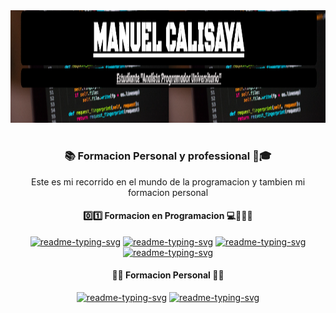 <img src="Portada.png" alt="Texto Alternativo" width="200%" height="180" />
<h1></h1>
  <h3 align="center" >📚 Formacion Personal y professional 👔🎓</h3>
  <p align="center" "FFFF00">Este es mi recorrido en el mundo de la programacion y tambien mi formacion personal </p>
<h4 align="center">0️⃣1️⃣ Formacion en Programacion 💻👨🏽‍💼 </h4>
<p align="center">
  <a href="https://github.com/Calisaya-Manu/Analista-Programador-Universitario.git"><img width="350" src="https://github-readme-stats.vercel.app/api/pin/?username=Calisaya-Manu&repo=Analista-Programador-Universitario&theme=react&bg_color=000000&title_color=FFFF00&icon_color=AA00FF&hide_border=true&show_icons=false" alt="readme-typing-svg"></a>
  <a href="https://github.com/Calisaya-Manu/Capacitacion-C.git"><img width="350" src="https://github-readme-stats.vercel.app/api/pin/?username=Calisaya-Manu&repo=Capacitacion_C&theme=react&bg_color=000000&title_color=FFFF00&icon_color=AA00FF&hide_border=true&show_icons=false" alt="readme-typing-svg"></a>
  <a href="https://github.com/Calisaya-Manu/Capacitacion-HTML-CSS.git"><img width="350" src="https://github-readme-stats.vercel.app/api/pin/?username=Calisaya-Manu&repo=Capacitacion-HTML-CSS&theme=react&bg_color=000000&title_color=FFFF00&icon_color=AA00FF&hide_border=true&show_icons=false" alt="readme-typing-svg"></a>
  <a href="https://github.com/Calisaya-Manu/Capacitacion_Android.git"><img width="350" src="https://github-readme-stats.vercel.app/api/pin/?username=Calisaya-Manu&repo=Capacitacion_Android&theme=react&bg_color=000000&title_color=FFFF00&icon_color=AA00FF&hide_border=true&show_icons=false" alt="readme-typing-svg"></a>
</p>
<h4 align="center">📙📙 Formacion Personal 🧢🎒</h4>
<p align="center">
  <a href="https://github.com/Calisaya-Manu/Cajero-de-Super-e-Hiper-Mercado.git"><img width="350" src="https://github-readme-stats.vercel.app/api/pin/?username=Calisaya-Manu&repo=Cajero-de-Super-e-Hiper-Mercado&theme=react&bg_color=000000&title_color=AA00FF&icon_color=FFFF00&hide_border=true&show_icons=false" alt="readme-typing-svg"></a>
  <a href="https://github.com/Calisaya-Manu/Herramientas-Financieras-Para-Emprendedores.git"><img width="350" src="https://github-readme-stats.vercel.app/api/pin/?username=Calisaya-Manu&repo=Herramientas-Financieras-Para-Emprendedores&theme=react&bg_color=000000&title_color=AA00FF&icon_color=FFFF00&hide_border=true&show_icons=false" alt="readme-typing-svg"></a>
</p>


